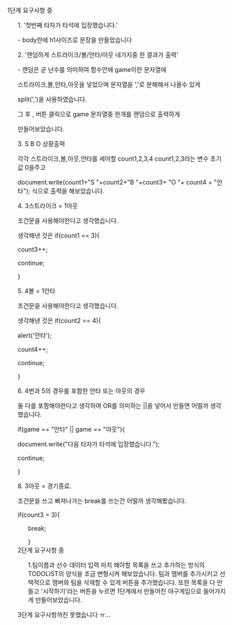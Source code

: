 1단계 요구사항 중
	<ul>1. '첫번째 타자가 타석에 입장했습니다.'</ul>
	<ul>- body란에 h1사이즈로 문장을 만들었습니다</ul>
	<ul>2. '랜덤하게 스트라이크/볼/안타/아웃 네가지중 한 결과가 출력'</ul>
	<ul>- 랜덤은 곧 난수를 의미하여 함수안에 game이란 문자열에</ul>
	<ul>스트라이크,볼,안타,아웃을 넣었으며 문자열을  ','로 분해해서 나올수 있게</ul>
	<ul>split(',')을 사용하였습니다.</ul>
	<ul>그 후 , 버튼 클릭으로 game 문자열중 한개를 랜덤으로 출력하게</ul>
	<ul>만들어보았습니다.</ul>
	<ul>3. S B O 상황출력</ul>
	<ul>각각 스트라이크,볼,아웃,안타를 세야할 count1,2,3,4 count1,2,3라는 변수 초기값 0을주고</ul>
	<ul>document.write(count1+"S "+count2+"B "+count3+ "O "+ count4 + "안타"); 식으로 출력을 해보았습니다.</ul>
	<ul>4. 3스트라이크 = 1아웃</ul>
	<ul>조건문을 사용해야한다고 생각했습니다.</ul>
	<ul>생각해낸 것은 if(count1 == 3){</ul>
	<ul>		count3++;</ul>
	<ul>		continue;</ul>
	<ul>	       }</ul>
	<ul>5. 4볼 = 1안타</ul>
	<ul>조건문을 사용해야한다고 생각했습니다.</ul>
	<ul>생각해낸 것은 if(count2 == 4){</ul>
	<ul>		alert('안타');</ul>
	<ul>		count4++;</ul>
	<ul>		continue;</ul>
	<ul>	       }</ul>
	<ul>6. 4번과 5의 경우를 포함한 안타 또는 아웃의 경우</ul>
	<ul>둘 다를 포함해야한다고 생각하여 OR를 의미하는 ||을 넣어서 만들면 어떨까 생각했습니다.</ul>
        <ul>			if(game == "안타" || game == "아웃"){</ul>
        <ul>		     document.write("다음 타자가 타석에 입장했습니다.");</ul>
        <ul>		     continue;</ul>
        <ul>    			}</ul>
	<ul>8. 3아웃 = 경기종료.</ul>
	<ul>조건문을 쓰고 빠져나가는 break를 쓰는건 어떨까 생각해봤습니다.</ul>
	<ul>		if(count3 = 3){
		<ul>		    break;</ul>
	<ul>		}</ul>
2단계 요구사항 중
	<ul>1.팀이름과 선수 데이터 입력
	마치 해야할 목록을 쓰고 추가하는 방식의 TODOLIST의 양식을 조금 변형시켜 해보았습니다.
	팀과 맴버를 추가시키고 선택적으로 맴버와 팀을 삭제할 수 있게 버튼을 추가했습니다.
	또한 목록을 다 만들고 '시작하기'라는 버튼을 누르면 1단계에서 만들어진 야구게임으로 들어가지게 만들어보았습니다.</ul>

3단계 요구사항까진 못했습니다 ㅠ...
